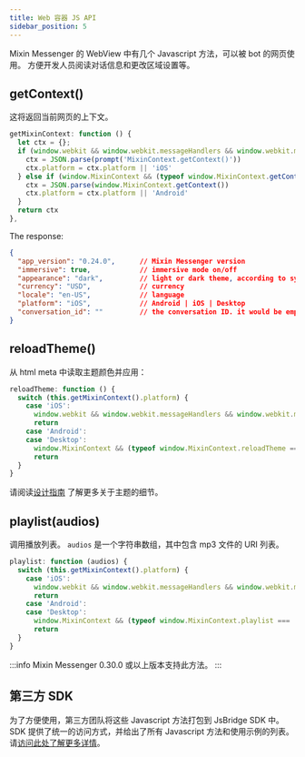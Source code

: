 ```yaml
---
title: Web 容器 JS API
sidebar_position: 5
---
```


Mixin Messenger 的 WebView 中有几个 Javascript 方法，可以被 bot 的网页使用。 方便开发人员阅读对话信息和更改区域设置等。

## getContext()

这将返回当前网页的上下文。

```js
getMixinContext: function () {
  let ctx = {};
  if (window.webkit && window.webkit.messageHandlers && window.webkit.messageHandlers.MixinContext) {
    ctx = JSON.parse(prompt('MixinContext.getContext()'))
    ctx.platform = ctx.platform || 'iOS'
  } else if (window.MixinContext && (typeof window.MixinContext.getContext === 'function')) {
    ctx = JSON.parse(window.MixinContext.getContext())
    ctx.platform = ctx.platform || 'Android'
  }
  return ctx
},
```

The response:

```json
{
  "app_version": "0.24.0",      // Mixin Messenger version
  "immersive": true,            // immersive mode on/off
  "appearance": "dark",         // light or dark theme, according to system settings
  "currency": "USD",            // currency
  "locale": "en-US",            // language
  "platform": "iOS",            // Android | iOS | Desktop
  "conversation_id": ""         // the conversation ID. it would be empty if the webpage is not open in a conversation
}
```

## reloadTheme()

从 html meta 中读取主题颜色并应用：

```js
reloadTheme: function () {
  switch (this.getMixinContext().platform) {
    case 'iOS':
      window.webkit && window.webkit.messageHandlers && window.webkit.messageHandlers.reloadTheme && window.webkit.messageHandlers.reloadTheme.postMessage('');
      return
    case 'Android':
    case 'Desktop':
      window.MixinContext && (typeof window.MixinContext.reloadTheme === 'function') && window.MixinContext.reloadTheme()
      return
  }
}
```

请阅读[设计指南](./dapp/design/overview) 了解更多关于主题的细节。

## playlist(audios)

调用播放列表。 `audios` 是一个字符串数组，其中包含 mp3 文件的 URI 列表。

```js
playlist: function (audios) {
  switch (this.getMixinContext().platform) {
    case 'iOS':
      window.webkit && window.webkit.messageHandlers && window.webkit.messageHandlers.playlist && window.webkit.messageHandlers.playlist.postMessage(audios);
      return
    case 'Android':
    case 'Desktop':
      window.MixinContext && (typeof window.MixinContext.playlist === 'function') && window.MixinContext.playlist(audios)
      return
  }
}
```

:::info
Mixin Messenger 0.30.0 或以上版本支持此方法。
:::

## 第三方 SDK

为了方便使用，第三方团队将这些 Javascript 方法打包到 JsBridge SDK 中。 SDK 提供了统一的访问方式，并给出了所有 Javascript 方法和使用示例的列表。 请[访问此处了解更多详情](https://fox-one.github.io/mixin-sdk-jsbridge/#/)。
